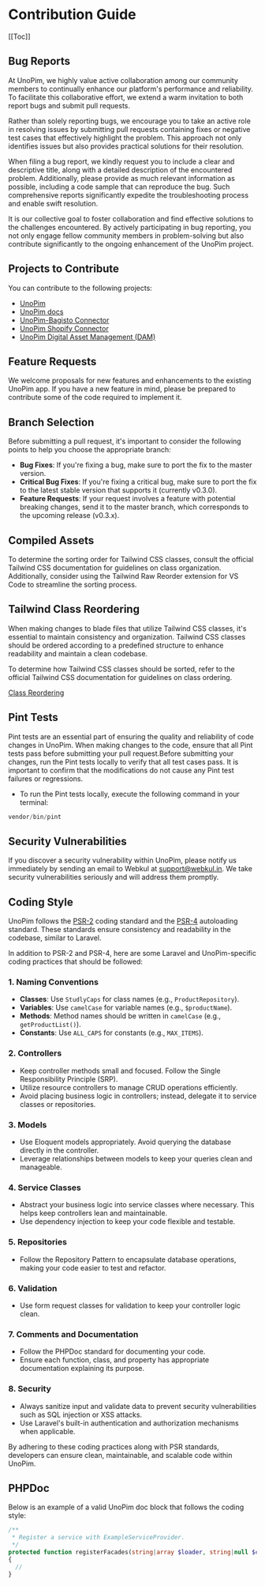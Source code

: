 # Contribution Guide

[[Toc]]

## Bug Reports

At UnoPim, we highly value active collaboration among our community members to continually enhance our platform's performance and reliability. To facilitate this collaborative effort, we extend a warm invitation to both report bugs and submit pull requests.

Rather than solely reporting bugs, we encourage you to take an active role in resolving issues by submitting pull requests containing fixes or negative test cases that effectively highlight the problem. This approach not only identifies issues but also provides practical solutions for their resolution.

When filing a bug report, we kindly request you to include a clear and descriptive title, along with a detailed description of the encountered problem. Additionally, please provide as much relevant information as possible, including a code sample that can reproduce the bug. Such comprehensive reports significantly expedite the troubleshooting process and enable swift resolution.

It is our collective goal to foster collaboration and find effective solutions to the challenges encountered. By actively participating in bug reporting, you not only engage fellow community members in problem-solving but also contribute significantly to the ongoing enhancement of the UnoPim project.

## Projects to Contribute

You can contribute to the following projects:

- [UnoPim](https://github.com/unopim/unopim)
- [UnoPim docs](https://github.com/unopim/unopim-docs)
- [UnoPim-Bagisto Connector](https://github.com/unopim/bagisto-connector)
- [UnoPim Shopify Connector](https://github.com/unopim/shopify-connector)
- [UnoPim Digital Asset Management (DAM)](https://github.com/unopim/unopim-digital-asset-management)


## Feature Requests

We welcome proposals for new features and enhancements to the existing UnoPim app. If you have a new feature in mind, please be prepared to contribute some of the code required to implement it.

## Branch Selection

Before submitting a pull request, it's important to consider the following points to help you choose the appropriate branch:

- **Bug Fixes**: If you're fixing a bug, make sure to port the fix to the master version.
- **Critical Bug Fixes**: If you're fixing a critical bug, make sure to port the fix to the latest stable version that supports it (currently v0.3.0).
- **Feature Requests**: If your request involves a feature with potential breaking changes, send it to the master branch, which corresponds to the upcoming release (v0.3.x).

## Compiled Assets

To determine the sorting order for Tailwind CSS classes, consult the official Tailwind CSS documentation for guidelines on class organization. Additionally, consider using the Tailwind Raw Reorder extension for VS Code to streamline the sorting process.

## Tailwind Class Reordering

When making changes to blade files that utilize Tailwind CSS classes, it's essential to maintain consistency and organization. Tailwind CSS classes should be ordered according to a predefined structure to enhance readability and maintain a clean codebase.

To determine how Tailwind CSS classes should be sorted, refer to the official Tailwind CSS documentation for guidelines on class ordering.

[Class Reordering](https://tailwindcss.com/blog/automatic-class-sorting-with-prettier#how-classes-are-sorted)


## Pint Tests

Pint tests are an essential part of ensuring the quality and reliability of code changes in UnoPim. When making changes to the code, ensure that all Pint tests pass before submitting your pull request.Before submitting your changes, run the Pint tests locally to verify that all test cases pass. It is important to confirm that the modifications do not cause any Pint test failures or regressions.

* To run the Pint tests locally, execute the following command in your terminal:
```php
vendor/bin/pint
```

## Security Vulnerabilities

If you discover a security vulnerability within UnoPim, please notify us immediately by sending an email to Webkul at [support@webkul.in](mailto:support@webkul.in). We take security vulnerabilities seriously and will address them promptly.

## Coding Style

UnoPim follows the [PSR-2](https://github.com/php-fig/fig-standards/blob/master/accepted/PSR-2-coding-style-guide.md) coding standard and the [PSR-4](https://github.com/php-fig/fig-standards/blob/master/accepted/PSR-4-autoloader.md) autoloading standard. These standards ensure consistency and readability in the codebase, similar to Laravel.

In addition to PSR-2 and PSR-4, here are some Laravel and UnoPim-specific coding practices that should be followed:

### 1. **Naming Conventions**
   - **Classes**: Use `StudlyCaps` for class names (e.g., `ProductRepository`).
   - **Variables**: Use `camelCase` for variable names (e.g., `$productName`).
   - **Methods**: Method names should be written in `camelCase` (e.g., `getProductList()`).
   - **Constants**: Use `ALL_CAPS` for constants (e.g., `MAX_ITEMS`).

### 2. **Controllers**
   - Keep controller methods small and focused. Follow the Single Responsibility Principle (SRP).
   - Utilize resource controllers to manage CRUD operations efficiently.
   - Avoid placing business logic in controllers; instead, delegate it to service classes or repositories.

### 3. **Models**
   - Use Eloquent models appropriately. Avoid querying the database directly in the controller.
   - Leverage relationships between models to keep your queries clean and manageable.

### 4. **Service Classes**
   - Abstract your business logic into service classes where necessary. This helps keep controllers lean and maintainable.
   - Use dependency injection to keep your code flexible and testable.

### 5. **Repositories**
   - Follow the Repository Pattern to encapsulate database operations, making your code easier to test and refactor.

### 6. **Validation**
   - Use form request classes for validation to keep your controller logic clean.

### 7. **Comments and Documentation**
   - Follow the PHPDoc standard for documenting your code.
   - Ensure each function, class, and property has appropriate documentation explaining its purpose.

### 8. **Security**
   - Always sanitize input and validate data to prevent security vulnerabilities such as SQL injection or XSS attacks.
   - Use Laravel's built-in authentication and authorization mechanisms when applicable.

By adhering to these coding practices along with PSR standards, developers can ensure clean, maintainable, and scalable code within UnoPim.

## PHPDoc

Below is an example of a valid UnoPim doc block that follows the coding style:

```php
/**
 * Register a service with ExampleServiceProvider.
 */
protected function registerFacades(string|array $loader, string|null $concrete = null, bool $shared = false): void
{
  //
}
```